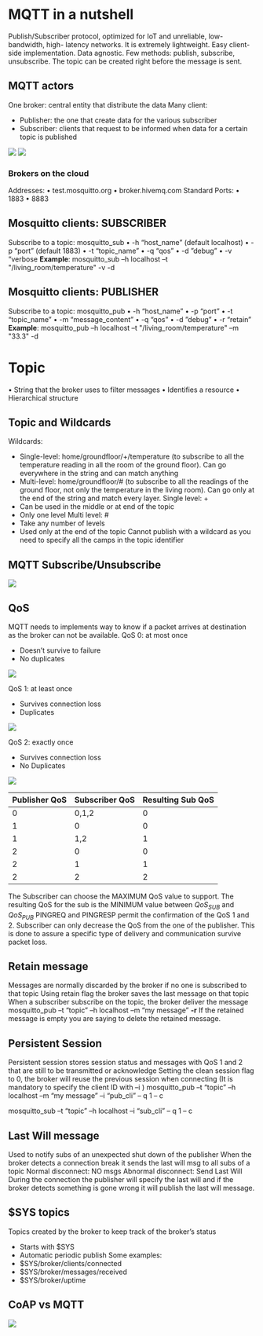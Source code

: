 # MQTT in a nutshell
Publish/Subscriber protocol, optimized for IoT and unreliable, low-bandwidth, high-
latency networks. It is extremely lightweight. Easy client-side implementation. Data agnostic. Few methods: publish, subscribe, unsubscribe.
The topic can be created right before the message is sent.
## MQTT actors
One broker: central entity that distribute the data
Many client:
- Publisher: the one that create data for the various subscriber
- Subscriber: clients that request to be informed when data for a certain topic is published

![](https://i.imgur.com/2FxhsYq.png)
![](https://i.imgur.com/XjpWOWu.png)

### Brokers on the cloud
Addresses:
• test.mosquitto.org
• broker.hivemq.com
Standard Ports:
• 1883
• 8883
## Mosquitto clients: SUBSCRIBER
Subscribe to a topic: mosquitto_sub
• -h “host_name” (default localhost)
• -p “port” (default 1883)
• -t “topic_name”
• -q “qos”
• -d ”debug”
• -v “verbose
**Example**: mosquitto_sub –h localhost –t "/living_room/temperature" -v -d
## Mosquitto clients: PUBLISHER
Subscribe to a topic: mosquitto_pub
• -h “host_name”
• -p “port”
• -t “topic_name”
• -m “message_content”
• -q “qos”
• -d ”debug”
• -r “retain”
**Example**: mosquitto_pub –h localhost –t "/living_room/temperature" –m "33.3" -d
# Topic
• String that the broker uses to filter messages
• Identifies a resource
• Hierarchical structure 
## Topic and Wildcards
Wildcards:
- Single-level: home/groundfloor/+/temperature (to subscribe to all the temperature reading in all the room of the ground floor). Can go everywhere in the string and can match anything
- Multi-level: home/groundfloor/# (to subscribe to all the readings of the ground floor, not only the temperature in the living room). Can go only at the end of the string and match every layer.
Single level: +
- Can be used in the middle or at end of the topic
- Only one level
Multi level: #
- Take any number of levels
- Used only at the end of the topic
Cannot publish with a wildcard as you need to specify all the camps in the topic identifier
## MQTT Subscribe/Unsubscribe
![](https://i.imgur.com/wYja2Ze.png)

## QoS
MQTT needs to implements way to know if a packet arrives at destination as the broker can not be available.
QoS 0: at most once
- Doesn’t survive to failure
- No duplicates

![](https://i.imgur.com/R4bp7C9.png)

QoS 1: at least once
- Survives connection loss
- Duplicates

![](https://i.imgur.com/M3t4EDj.png)

QoS 2: exactly once
- Survives connection loss
- No Duplicates

![](https://i.imgur.com/LlTK1aj.png)


| Publisher QoS | Subscriber QoS | Resulting Sub QoS |
| ------------- | -------------- | ----------------- |
| 0             | 0,1,2          | 0                 |
| 1             | 0              | 0                 |
| 1             | 1,2            | 1                 |
| 2             | 0              | 0                 |
| 2             | 1              | 1                 |
| 2             | 2              | 2                 |
The Subscriber can choose the MAXIMUM QoS value to support. The resulting QoS for the sub  is the MINIMUM value between $QoS_{SUB}$ and $QoS_{PUB}$ 
PINGREQ and PINGRESP permit the confirmation of the QoS 1 and 2.
Subscriber can only decrease the QoS from the one of the publisher. This is done to assure a specific type of delivery and communication survive packet loss.
## Retain message
Messages are normally discarded by the broker if no one is subscribed to that topic
Using retain flag the broker saves the last message on that topic
When a subscriber subscribe on the topic, the broker deliver the message
mosquitto_pub –t “topic” –h localhost –m “my message” **-r**
If the retained message is empty you are saying to delete the retained message.
## Persistent Session
Persistent session stores session status and messages with QoS 1 and 2 that are still to be transmitted or acknowledge
Setting the clean session flag to 0, the broker will reuse the previous session when connecting (It is mandatory to specify the client ID with –i )
mosquitto_pub –t “topic” –h localhost –m “my message” –i 
“pub_cli” – q 1 – c

mosquitto_sub –t “topic” –h localhost –i “sub_cli” – q 1 – c
## Last Will message
Used to notify subs of an unexpected shut down of the publisher
When the broker detects a connection break it sends the last will msg to all subs of a topic
Normal disconnect: NO msgs
Abnormal disconnect: Send Last Will
During the connection the publisher will specify the last will and if the broker detects something is gone wrong it will publish the last will message.
## $SYS topics
Topics created by the broker to keep track of the broker’s status
- Starts with $SYS
- Automatic periodic publish
Some examples:
- $SYS/broker/clients/connected
- $SYS/broker/messages/received
- $SYS/broker/uptime
## CoAP vs MQTT
![](https://i.imgur.com/0H9ZKrv.png)

